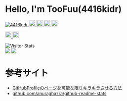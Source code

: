 # Hello, I'm TooFuu(4416kidr)

<p align="left">
  <a href="https://github.com/4416kidr/4416kidr/">
    <img src="https://komarev.com/ghpvc/?username=4416kidr" alt="4416kidr" />
  </a>
  <a href="http://twitter.com/beta61803572">
    <img height="20" src="https://img.shields.io/twitter/follow/beta61803572?label=Twitter&logo=twitter&style=flat" />
  </a>
  <a href="https://github.com/4416kidr">
    <img height="20" src="https://img.shields.io/github/followers/4416kidr?label=follow&logo=github&style=flat" />
  </a>
  <a href="http://qiita.com/TooFuu">
    <img height="20" src="https://qiita-badge.apiapi.app/s/TooFuu/posts.svg" />
  </a>
  <//qiita.com/TooFuu">
    <img height="20" src="https://qiita-badge.apiapi.app/s/TooFuu/contributions.svg" />
  </a>
</p>

<p align="left"> 
  <a href="https://gitstar-ranking.com/4416kidr">
    <img height="20" src="https://img.shields.io/endpoint?label=star ranking&url=https%3A%2F%2Fgitstar-ranking.com%2Fusers%2F4416kidr%2Fshields" />
  </a>
  <a href="https://user-badge.committers.top/japan/4416kidr">
    <img height="20" src="https://user-badge.committers.top/japan/4416kidr.svg" />
  </a>
</p>

<div align="left">
  <img alt="Visitor Stats" src="https://widgetbite.com/stats/4416kidr"/>  
</div>

<picture>
  <source
    srcset="https://github-readme-stats-ashy-six-28.vercel.app/api?username=4416kidr&show_icons=true&theme=aura"
    media="(prefers-color-scheme: dark)"
  />
  <source
    srcset="https://github-readme-stats-ashy-six-28.vercel.app/api?username=4416kidr&show_icons=true&theme=vue"
    media="(prefers-color-scheme: light), (prefers-color-scheme: no-preference)"
  />
  <img src="https://github-readme-stats-ashy-six-28.vercel.app/api?username=4416kidr&show_icons=true" />
</picture>

<!-- Top Languages Card -->
<picture>
  <source
    srcset="https://github-readme-stats-ashy-six-28.vercel.app/api/top-langs?username=4416kidr&exclude_repo=SampleToYusya,Giri-2Yusya,GakusaiGame,skydiving&hide=ejs,twig&size_weight=0.75&count_weight=0.25&langs_count=20&layout=normal&theme=aura"
    media="(prefers-color-scheme: dark)"
  />
  <source
    srcset="https://github-readme-stats-ashy-six-28.vercel.app/api/top-langs?username=4416kidr&exclude_repo=SampleToYusya,Giri-2Yusya,GakusaiGame,skydiving&hide=ejs,twig&size_weight=0.75&count_weight=0.25&langs_count=20&layout=normal&theme=vue"
    media="(prefers-color-scheme: light), (prefers-color-scheme: no-preference)"
  />
  <img src="https://github-readme-stats-ashy-six-28.vercel.app/api/top-langs?username=4416kidr&exclude_repo=SampleToYusya,Giri-2Yusya,GakusaiGame,skydiving&hide=ejs,twig&size_weight=0.75&count_weight=0.25&langs_count=20&layout=normal" />
</picture>

# 参考サイト
- [GitHubProfileのページを可能な限りキラキラさせる方法](https://zenn.dev/yutakatay/articles/kirakira-github-profile)
- [github.com/anuraghazra/github-readme-stats](https://github.com/anuraghazra/github-readme-stats)
